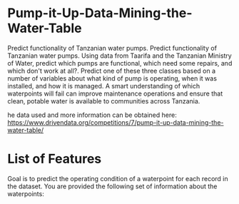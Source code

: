 # Pump-it-Up-Data-Mining-the-Water-Table
Predict functionality of Tanzanian water pumps.
Predict functionality of Tanzanian water pumps.
Using data from Taarifa and the Tanzanian Ministry of Water,  predict which pumps are functional, which need some repairs, and which don't work at all?. Predict one of these three classes based on a number of variables about what kind of pump is operating, when it was installed, and how it is managed. A smart understanding of which waterpoints will fail can improve maintenance operations and ensure that clean, potable water is available to communities across Tanzania.

he data used and more information can be obtained here: https://www.drivendata.org/competitions/7/pump-it-up-data-mining-the-water-table/

# List of Features
 Goal is to predict the operating condition of a waterpoint for each record in the dataset. You are provided the following set of information about the waterpoints:
